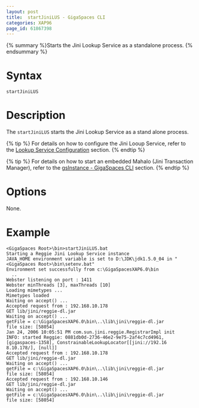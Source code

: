 ```yaml
---
layout: post
title:  startJiniLUS - GigaSpaces CLI
categories: XAP96
page_id: 61867398
---
```


{% summary %}Starts the Jini Lookup Service as a standalone process. {% endsummary %}

# Syntax

    startJiniLUS

# Description

The `startJiniLUS` starts the Jini Lookup Service as a stand alone process.

{% tip %}
For details on how to configure the Jini Looup Service, refer to the [Lookup Service Configuration](/xap96/2012/10/09/lookup-service-configuration.html) section.
{% endtip %}

{% tip %}
For details on how to start an embedded Mahalo (Jini Transaction Manager), refer to the [gsInstance - GigaSpaces CLI](/xap96/2008/09/29/gsinstance---gigaspaces-cli.html) section.
{% endtip %}

# Options

None.

# Example

    <GigaSpaces Root>\bin>startJiniLUS.bat
    Starting a Reggie Jini Lookup Service instance
    JAVA_HOME environment variable is set to D:\JDK\jdk1.5.0_04 in "<GigaSpaces Root>\bin\setenv.bat"
    Environment set successfully from c:\GigaSpacesXAP6.0\bin
      ..
    Webster listening on port : 1411
    Webster minThreads [3], maxThreads [10]
    Loading mimetypes ...
    Mimetypes loaded
    Waiting on accept() ...
    Accepted request from : 192.168.10.178
    GET lib/jini/reggie-dl.jar
    Waiting on accept() ...
    getFile = c:\GigaSpacesXAP6.0\bin\..\lib\jini\reggie-dl.jar
    file size: [58054]
    Jan 24, 2006 10:05:51 PM com.sun.jini.reggie.RegistrarImpl init
    INFO: started Reggie: 0881db0d-2736-46e2-9e75-2af4c7cd4961, [gigaspaces-1358], ConstrainableLookupLocator[[jini://192.16
    8.10.178/], [null]]
    Accepted request from : 192.168.10.178
    GET lib/jini/reggie-dl.jar
    Waiting on accept() ...
    getFile = c:\GigaSpacesXAP6.0\bin\..\lib\jini\reggie-dl.jar
    file size: [58054]
    Accepted request from : 192.168.10.146
    GET lib/jini/reggie-dl.jar
    Waiting on accept() ...
    getFile = c:\GigaSpacesXAP6.0\bin\..\lib\jini\reggie-dl.jar
    file size: [58054]
